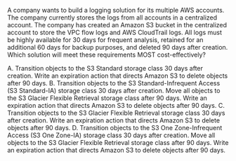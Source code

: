 A company wants to build a logging solution for its multiple AWS accounts. The company currently stores the logs from all accounts in a centralized account. The company has created an Amazon S3 bucket in the centralized account to store the VPC ­flow logs and AWS CloudTrail logs. All logs must be highly available for 30 days for frequent analysis, retained for an additional 60 days for backup purposes, and deleted 90 days after creation. Which solution will meet these requirements MOST cost-effectively? 

A. Transition objects to the S3 Standard storage class 30 days after creation. Write an expiration action that directs Amazon S3 to delete objects after 90 days. 
B. Transition objects to the S3 Standard-Infrequent Access (S3 Standard-IA) storage class 30 days after creation. Move all objects to the S3 Glacier Flexible Retrieval storage class after 90 days. Write an expiration action that directs Amazon S3 to delete objects after 90 days. 
C. Transition objects to the S3 Glacier Flexible Retrieval storage class 30 days after creation. Write an expiration action that directs Amazon S3 to delete objects after 90 days.
D. Transition objects to the S3 One Zone-Infrequent Access (S3 One Zone-IA) storage class 30 days after creation. Move all objects to the S3 Glacier Flexible Retrieval storage class after 90 days. Write an expiration action that directs Amazon S3 to delete objects after 90 days.